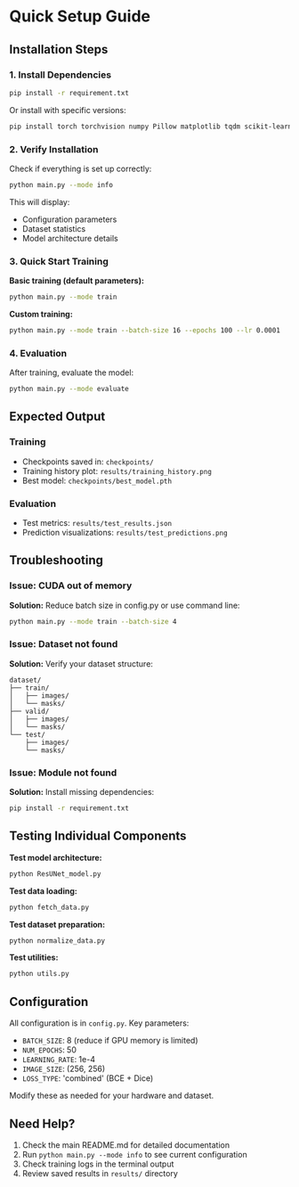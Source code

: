 # Quick Setup Guide

## Installation Steps

### 1. Install Dependencies

```bash
pip install -r requirement.txt
```

Or install with specific versions:
```bash
pip install torch torchvision numpy Pillow matplotlib tqdm scikit-learn
```

### 2. Verify Installation

Check if everything is set up correctly:
```bash
python main.py --mode info
```

This will display:
- Configuration parameters
- Dataset statistics
- Model architecture details

### 3. Quick Start Training

**Basic training (default parameters):**
```bash
python main.py --mode train
```

**Custom training:**
```bash
python main.py --mode train --batch-size 16 --epochs 100 --lr 0.0001
```

### 4. Evaluation

After training, evaluate the model:
```bash
python main.py --mode evaluate
```

## Expected Output

### Training
- Checkpoints saved in: `checkpoints/`
- Training history plot: `results/training_history.png`
- Best model: `checkpoints/best_model.pth`

### Evaluation
- Test metrics: `results/test_results.json`
- Prediction visualizations: `results/test_predictions.png`

## Troubleshooting

### Issue: CUDA out of memory
**Solution:** Reduce batch size in config.py or use command line:
```bash
python main.py --mode train --batch-size 4
```

### Issue: Dataset not found
**Solution:** Verify your dataset structure:
```
dataset/
├── train/
│   ├── images/
│   └── masks/
├── valid/
│   ├── images/
│   └── masks/
└── test/
    ├── images/
    └── masks/
```

### Issue: Module not found
**Solution:** Install missing dependencies:
```bash
pip install -r requirement.txt
```

## Testing Individual Components

**Test model architecture:**
```bash
python ResUNet_model.py
```

**Test data loading:**
```bash
python fetch_data.py
```

**Test dataset preparation:**
```bash
python normalize_data.py
```

**Test utilities:**
```bash
python utils.py
```

## Configuration

All configuration is in `config.py`. Key parameters:

- `BATCH_SIZE`: 8 (reduce if GPU memory is limited)
- `NUM_EPOCHS`: 50
- `LEARNING_RATE`: 1e-4
- `IMAGE_SIZE`: (256, 256)
- `LOSS_TYPE`: 'combined' (BCE + Dice)

Modify these as needed for your hardware and dataset.

## Need Help?

1. Check the main README.md for detailed documentation
2. Run `python main.py --mode info` to see current configuration
3. Check training logs in the terminal output
4. Review saved results in `results/` directory

